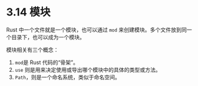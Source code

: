 # 3.14 模块

Rust 中一个文件就是一个模块，也可以通过 `mod` 来创建模块。多个文件放到同一个目录下，也可以成为一个模块。

模块相关有三个概念：

1. `mod`是 Rust 代码的“骨架”。
2. `use` 则是用来决定使用或导出哪个模块中的具体的类型或方法。
3. `Path`，则是一个命名系统，类似于命名空间。
